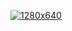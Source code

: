[![1280x640](https://user-images.githubusercontent.com/24482028/168709412-5d83417e-b26f-4137-8c7a-6acc34b61105.gif "Ryan Troost")](https://github.com/SrRyan)

